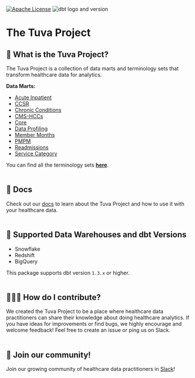 [![Apache License](https://img.shields.io/badge/License-Apache%202.0-blue.svg)](https://opensource.org/licenses/Apache-2.0) ![dbt logo and version](https://img.shields.io/static/v1?logo=dbt&label=dbt-version&message=1.2.x&color=orange)
# The Tuva Project 

## 🧰  What is the Tuva Project?
The Tuva Project is a collection of data marts and terminology sets that transform healthcare data for analytics.

**Data Marts:**
- [Acute Inpatient](../the_tuva_project/models/acute_inpatient/)
- [CCSR](../the_tuva_project/models/ccsr)
- [Chronic Conditions](../the_tuva_project/models/chronic_conditions)
- [CMS-HCCs](../the_tuva_project/models/cms_hcc)
- [Core](../the_tuva_project/models/core)
- [Data Profiling](../the_tuva_project/models/data_profiling)
- [Member Months](../the_tuva_project/models/member_months)
- [PMPM](../the_tuva_project/models/pmpm)
- [Readmissions](../the_tuva_project/models/readmissions)
- [Service Category](../the_tuva_project/models/service_category)

You can find all the terminology sets **[here](../the_tuva_project/seeds/terminology)**.
<br/><br/>

## 🔗  Docs
Check out our [docs](https://thetuvaproject.com/) to learn about the Tuva Project and how to use it with your healthcare data.
<br/><br/>

## 🔌  Supported Data Warehouses and dbt Versions
- Snowflake
- Redshift
- BigQuery

This package supports dbt version `1.3.x` or higher.
<br/><br/>

## 🙋🏻‍♀️ How do I contribute?
We created the Tuva Project to be a place where healthcare data practitioners can share their knowledge about doing healthcare analytics.  If you have ideas for improvements or find bugs, we highly encourage and welcome feedback! Feel free to create an issue or ping us on Slack.
<br/><br/>

## 🤝 Join our community!
Join our growing community of healthcare data practitioners in [Slack](https://join.slack.com/t/thetuvaproject/shared_invite/zt-16iz61187-G522Mc2WGA2mHF57e0il0Q)!
